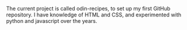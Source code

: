 The current project is called odin-recipes, to set up my first GitHub repository. I have knowledge of HTML and CSS, and experimented with python and javascript over the years.

